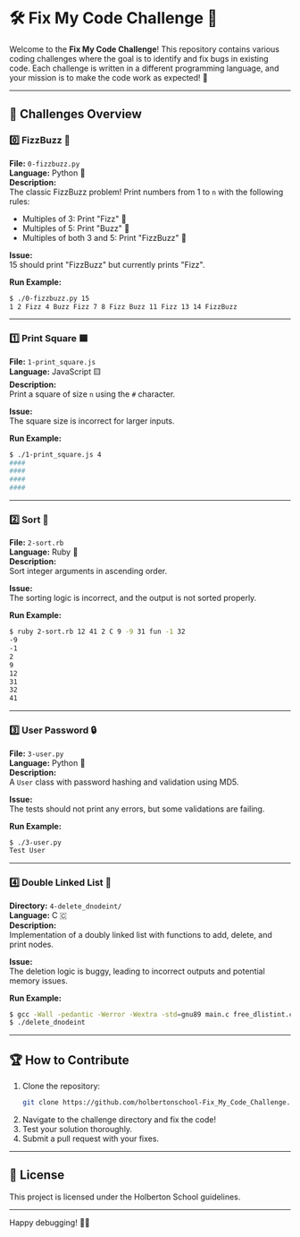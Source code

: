 # 🛠️ Fix My Code Challenge 🐛

Welcome to the **Fix My Code Challenge**! This repository contains various coding challenges where the goal is to identify and fix bugs in existing code. Each challenge is written in a different programming language, and your mission is to make the code work as expected! 🚀

---

## 📂 Challenges Overview

### 0️⃣ FizzBuzz 🥤
**File:** `0-fizzbuzz.py`  
**Language:** Python 🐍  
**Description:**  
The classic FizzBuzz problem! Print numbers from 1 to `n` with the following rules:
- Multiples of 3: Print "Fizz" 🍋
- Multiples of 5: Print "Buzz" 🐝
- Multiples of both 3 and 5: Print "FizzBuzz" 🎉

**Issue:**  
15 should print "FizzBuzz" but currently prints "Fizz".  

**Run Example:**
```bash
$ ./0-fizzbuzz.py 15
1 2 Fizz 4 Buzz Fizz 7 8 Fizz Buzz 11 Fizz 13 14 FizzBuzz
```

---

### 1️⃣ Print Square 🟦
**File:** `1-print_square.js`  
**Language:** JavaScript 🟨  
**Description:**  
Print a square of size `n` using the `#` character.  

**Issue:**  
The square size is incorrect for larger inputs.  

**Run Example:**
```bash
$ ./1-print_square.js 4
####
####
####
####
```

---

### 2️⃣ Sort 🔢
**File:** `2-sort.rb`  
**Language:** Ruby 💎  
**Description:**  
Sort integer arguments in ascending order.  

**Issue:**  
The sorting logic is incorrect, and the output is not sorted properly.  

**Run Example:**
```bash
$ ruby 2-sort.rb 12 41 2 C 9 -9 31 fun -1 32
-9
-1
2
9
12
31
32
41
```

---

### 3️⃣ User Password 🔒
**File:** `3-user.py`  
**Language:** Python 🐍  
**Description:**  
A `User` class with password hashing and validation using MD5.  

**Issue:**  
The tests should not print any errors, but some validations are failing.  

**Run Example:**
```bash
$ ./3-user.py
Test User
```

---

### 4️⃣ Double Linked List 🔗
**Directory:** `4-delete_dnodeint/`  
**Language:** C 🇨  
**Description:**  
Implementation of a doubly linked list with functions to add, delete, and print nodes.  

**Issue:**  
The deletion logic is buggy, leading to incorrect outputs and potential memory issues.  

**Run Example:**
```bash
$ gcc -Wall -pedantic -Werror -Wextra -std=gnu89 main.c free_dlistint.c print_dlistint.c add_dnodeint_end.c delete_dnodeint_at_index.c -o delete_dnodeint
$ ./delete_dnodeint
```

---

## 🏆 How to Contribute
1. Clone the repository:
   ```bash
   git clone https://github.com/holbertonschool-Fix_My_Code_Challenge.git
   ```
2. Navigate to the challenge directory and fix the code!  
3. Test your solution thoroughly.  
4. Submit a pull request with your fixes.  

---

## 📜 License
This project is licensed under the Holberton School guidelines.  

---

Happy debugging! 🐞✨